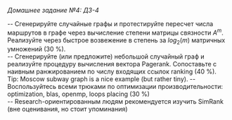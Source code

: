 *Домашнее задание №4: ДЗ-4*  
  
-- Сгенерируйте случайные графы и протестируйте пересчет числа 
маршрутов в графе через вычисление степени матрицы связности $A^m$.
 Реализуйте через быстрое возвежение в степень за $log_2(m)$ 
матричных умножений (30 %).  
-- Сгенерируйте (или предложите) небольшой случайный граф и реализуйте
 процедуру вычисления вектора Pagerank. Сопоставьте с наивным 
ранжированием по числу входящих ссылок ranking (40 %).  
 Tip: Moscow subway graph is a nice example (but rather tiny). 
-- Воспользуйтесь всеми трюками по оптимизации производительности: 
optimization, blas, openmp, loops placing (30 %)  
-- Research-ориентированным людям рекомендуется изучить SimRank (вне 
оценивания, но стоит упоминания)
